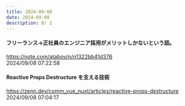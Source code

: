```yaml
---
title: 2024-09-08
date: 2024-09-08
description: B! 2
---
```


#### フリーランス→正社員のエンジニア採用がメリットしかないという話。
https://note.com/ataboy/n/n1322bb41d376<br>
2024/09/08 07:22:58<br>


#### Reactive Props Destructure を支える技術
https://zenn.dev/comm_vue_nuxt/articles/reactive-props-destructure<br>
2024/09/08 07:04:17<br>


